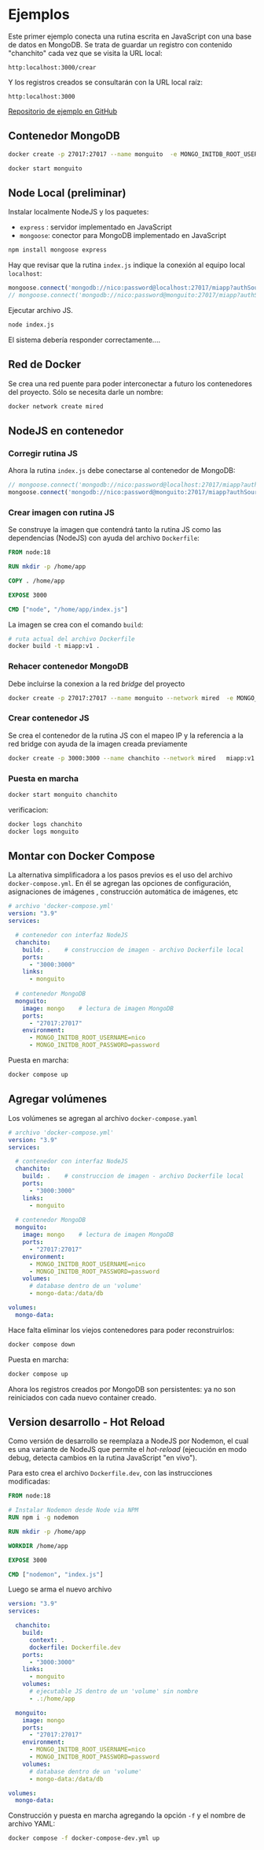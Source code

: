 

# Ejemplos


Este primer ejemplo conecta una rutina escrita en JavaScript con una base de datos en MongoDB.
Se trata de guardar un registro con contenido "chanchito" cada vez que se visita la URL local:

```http
http:localhost:3000/crear
```
Y los registros creados se consultarán con la URL local raíz:

```http
http:localhost:3000
```



[Repositorio de ejemplo en GitHub](https://github.com/nschurmann/mongoapp-curso-docker)



## Contenedor MongoDB

```bash 
docker create -p 27017:27017 --name monguito  -e MONGO_INITDB_ROOT_USERNAME=nico -e MONGO_INITDB_ROOT_PASSWORD=password mongo
```


```bash 
docker start monguito
```

<!-- Se probó NodeJS v18 -->

## Node Local (preliminar)

Instalar localmente NodeJS y los paquetes:
- `express` : servidor implementado en JavaScript 
- `mongoose`: conector para MongoDB implementado en JavaScript 

```bash
npm install mongoose express
```

Hay que revisar que la rutina `index.js` indique la conexión al equipo local `localhost`:

```js
mongoose.connect('mongodb://nico:password@localhost:27017/miapp?authSource=admin')
// mongoose.connect('mongodb://nico:password@monguito:27017/miapp?authSource=admin')
```



Ejecutar archivo JS.

```bash 
node index.js 
``` 

El sistema debería responder correctamente....


## Red de Docker


Se crea una red puente para poder interconectar a futuro los contenedores del proyecto.
Sólo se necesita darle un nombre:

```bash 
docker network create mired
``` 




## NodeJS en contenedor

### Corregir rutina JS
Ahora la rutina `index.js` debe conectarse al contenedor de MongoDB:

```js
// mongoose.connect('mongodb://nico:password@localhost:27017/miapp?authSource=admin')
mongoose.connect('mongodb://nico:password@monguito:27017/miapp?authSource=admin')
```


### Crear imagen con rutina JS

Se construye la imagen que contendrá tanto la rutina JS como las dependencias (NodeJS) con ayuda del archivo `Dockerfile`:

```dockerfile
FROM node:18

RUN mkdir -p /home/app

COPY . /home/app

EXPOSE 3000

CMD ["node", "/home/app/index.js"]
```

La imagen se crea con el comando `build`:


```bash 
# ruta actual del archivo Dockerfile
docker build -t miapp:v1 .
``` 


### Rehacer contenedor MongoDB

Debe incluirse la conexion a la red *bridge* del proyecto

```bash 
docker create -p 27017:27017 --name monguito --network mired  -e MONGO_INITDB_ROOT_USERNAME=nico -e MONGO_INITDB_ROOT_PASSWORD=password mongo
``` 

### Crear contenedor JS

Se crea el contenedor de la rutina JS con el mapeo IP y la referencia a la red bridge con ayuda de la imagen creada previamente

```bash 
docker create -p 3000:3000 --name chanchito --network mired   miapp:v1
``` 

### Puesta en marcha

```bash
docker start monguito chanchito
```

verificacion:

```bash
docker logs chanchito
docker logs monguito 
```


## Montar con Docker Compose

La alternativa simplificadora a los pasos previos es el uso del archivo `docker-compose.yml`.
En él se agregan las opciones de configuración, asignaciones de imágenes , construcción automática de imágenes, etc 

```yaml
# archivo 'docker-compose.yml'
version: "3.9"
services:

  # contenedor con interfaz NodeJS
  chanchito:
    build: .    # construccion de imagen - archivo Dockerfile local
    ports:
      - "3000:3000"
    links:
      - monguito
  
  # contenedor MongoDB 
  monguito:
    image: mongo    # lectura de imagen MongoDB
    ports:
      - "27017:27017"
    environment:
      - MONGO_INITDB_ROOT_USERNAME=nico
      - MONGO_INITDB_ROOT_PASSWORD=password
```

Puesta en marcha:

```bash
docker compose up
```



## Agregar volúmenes

Los volúmenes se agregan al archivo `docker-compose.yaml`

```yaml
# archivo 'docker-compose.yml'
version: "3.9"
services:

  # contenedor con interfaz NodeJS
  chanchito:
    build: .    # construccion de imagen - archivo Dockerfile local
    ports:
      - "3000:3000"
    links:
      - monguito
  
  # contenedor MongoDB 
  monguito:
    image: mongo    # lectura de imagen MongoDB
    ports:
      - "27017:27017"
    environment:
      - MONGO_INITDB_ROOT_USERNAME=nico
      - MONGO_INITDB_ROOT_PASSWORD=password
    volumes:
      # database dentro de un 'volume' 
      - mongo-data:/data/db

volumes:
  mongo-data:
```

Hace falta eliminar los viejos contenedores para poder reconstruirlos:

```bash
docker compose down
```

Puesta en marcha:

```bash
docker compose up
```

Ahora los registros creados por MongoDB son persistentes: 
ya no son reiniciados con cada nuevo container creado.



## Version desarrollo - Hot Reload


Como versión de desarrollo se reemplaza a NodeJS por Nodemon, el cual es una variante de NodeJS que permite el *hot-reload* (ejecución en modo debug, detecta cambios en la rutina JavaScript "en vivo").

Para esto crea el archivo `Dockerfile.dev`, con las instrucciones modificadas:

```dockerfile
FROM node:18

# Instalar Nodemon desde Node via NPM
RUN npm i -g nodemon        

RUN mkdir -p /home/app

WORKDIR /home/app

EXPOSE 3000

CMD ["nodemon", "index.js"]
```

Luego se arma el nuevo archivo 

```yaml
version: "3.9"
services:

  chanchito:
    build:
      context: .
      dockerfile: Dockerfile.dev
    ports:
      - "3000:3000"
    links:
      - monguito
    volumes:
      # ejecutable JS dentro de un 'volume' sin nombre 
      - .:/home/app

  monguito:
    image: mongo
    ports:
      - "27017:27017"
    environment:
      - MONGO_INITDB_ROOT_USERNAME=nico
      - MONGO_INITDB_ROOT_PASSWORD=password
    volumes:
      # database dentro de un 'volume' 
      - mongo-data:/data/db

volumes:
  mongo-data:
```

Construcción y puesta en marcha agregando la opción `-f` y el nombre de archivo YAML:

```bash
docker compose -f docker-compose-dev.yml up
```





